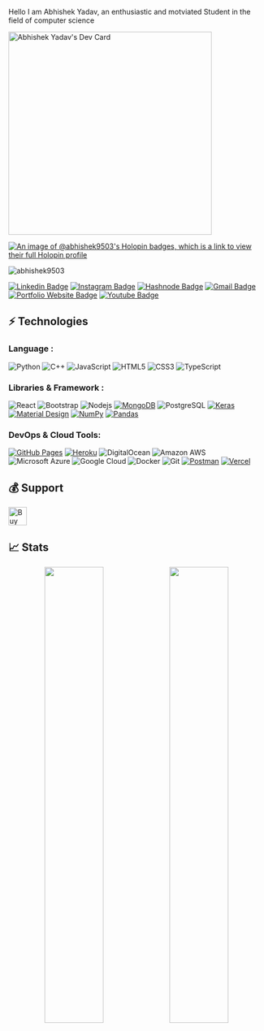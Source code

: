  Hello I am Abhishek Yadav, an  enthusiastic and motviated Student in the field of computer science


<a href="https://app.daily.dev/Abhishek9503"><img src="https://api.daily.dev/devcards/612db3c2a6bb4916824419a215f49bcd.png?r=xmo" width="400" alt="Abhishek Yadav's Dev Card"/></a>

[![An image of @abhishek9503's Holopin badges, which is a link to view their full Holopin profile](https://holopin.me/abhishek9503)](https://holopin.io/@abhishek9503)


<p align="left"> <img src="https://komarev.com/ghpvc/?username=abhishek9503&label=Profile%20views&color=0e75b6&style=flat" alt="abhishek9503" /> </p>

[![Linkedin Badge](https://img.shields.io/badge/-abhishek-blue?style=flat-square&logo=Linkedin&logoColor=white&link=https://https://www.linkedin.com/in/abhishek-yadav17/)](https://www.linkedin.com/in/abhishek-yadav17/)
[![Instagram Badge](https://img.shields.io/badge/-abhishek__yadav17_-purple?style=flat-square&logo=instagram&logoColor=white&link=https://www.instagram.com/abhishek__yadav17_/)](https://www.instagram.com/abhishek__yadav17_/)
[![Hashnode Badge](https://img.shields.io/badge/-@Abhishek-1F51FF?style=flat-square&labelColor=1F51FF&logo=Hashnode&link=https://hashnode.com/@Abhishek)](https://hashnode.com/@Abhishek)
[![Gmail Badge](https://img.shields.io/badge/-abhishek.pub9503@gmail.com-c14438?style=flat-square&logo=Gmail&logoColor=white&link=mailto:abhishek.pub9503@gmail.com)](mailto:abhishek.pub9503@gmail.com)
[![Portfolio Website Badge](https://img.shields.io/badge/-Portfolio-black?style=flat-square&logo=BioLink&logoColor=white&link=https://abhishek17-portfolio.netlify.app/)](https://abhishek17-portfolio.netlify.app/)
[![Youtube Badge](https://img.shields.io/badge/-hardiktecvlogs6630-darkred?style=flat-square&logo=youtube&logoColor=white&link=https://www.youtube.com/@hardiktecvlogs6630)](https://www.youtube.com/@hardiktecvlogs6630)



## ⚡ Technologies

### Language :
![Python](https://img.shields.io/badge/-Python-black?style=flat-square&logo=Python)
![C++](https://img.shields.io/badge/-C++-00599C?style=flat-square&logo=c)
![JavaScript](https://img.shields.io/badge/-JavaScript-black?style=flat-square&logo=javascript)
![HTML5](https://img.shields.io/badge/-HTML5-E34F26?style=flat-square&logo=html5&logoColor=white)
![CSS3](https://img.shields.io/badge/-CSS3-1572B6?style=flat-square&logo=css3)
![TypeScript](https://img.shields.io/badge/-TypeScript-007ACC?style=flat-square&logo=typescript)


### Libraries & Framework :

![React](https://img.shields.io/badge/-React-black?style=flat-square&logo=react)
![Bootstrap](https://img.shields.io/badge/-Bootstrap-563D7C?style=flat-square&logo=bootstrap)
![Nodejs](https://img.shields.io/badge/-Nodejs-black?style=flat-square&logo=Node.js)
<a href="#"><img alt="MongoDB" src ="https://img.shields.io/badge/MongoDB-%234ea94b.svg?logo=mongodb&logoColor=white"></a>
![PostgreSQL](https://img.shields.io/badge/-PostgreSQL-336791?style=flat-square&logo=postgresql)
<a href="#"><img alt="Keras" src="https://img.shields.io/badge/Tailwind%20-%23D00000.svg?logo=Tailwind&logoColor=white"></a>
<a href="#"><img alt="Material Design" src="https://img.shields.io/badge/Material%20Design%20-%230081CB.svg?logo=material-design&logoColor=white"></a>
<a href="#"><img alt="NumPy" src="https://img.shields.io/badge/Numpy%20-%23013243.svg?logo=numpy&logoColor=white"></a>
<a href="#"><img alt="Pandas" src="https://img.shields.io/badge/Pandas%20-%23150458.svg?logo=pandas&logoColor=white"></a>

### DevOps & Cloud Tools:

<a href="#"><img alt="GitHub Pages" src="https://img.shields.io/badge/GitHub%20Pages-%23327FC7.svg?logo=github&logoColor=white"></a>
<a href="#"><img alt="Heroku" src="https://img.shields.io/badge/Heroku%20-%23430098.svg?logo=heroku&logoColor=white"></a>
![DigitalOcean](https://img.shields.io/badge/-Digital%20Ocean-darkblue?style=flat-square&logo=digitalocean)
![Amazon AWS](https://img.shields.io/badge/Amazon%20AWS-232F3E?style=flat-square&logo=amazon-aws)
![Microsoft Azure](https://img.shields.io/badge/Microsoft%20Azure-232F7E?style=flat-square&logo=microsoft-azure)
![Google Cloud](https://img.shields.io/badge/Google%20Cloud-black?style=flat-square&logo=google-cloud)
![Docker](https://img.shields.io/badge/-Docker-black?style=flat-square&logo=docker)
![Git](https://img.shields.io/badge/-Git-black?style=flat-square&logo=git)
<a href="#"><img alt="Postman" src="https://img.shields.io/badge/Postman-FF6C37?logo=postman&logoColor=white"></a>
<a href="#"><img alt="Vercel" src="https://img.shields.io/badge/Vercel%20-%23000000.svg?logo=vercel&logoColor=white"></a>

## 💰 Support
<p>
<a href='https://ko-fi.com/abhishek9503#paypalModal' target='_blank'><img height='36' style='border:0px;height:36px;' src='https://cdn.ko-fi.com/cdn/kofi4.png?v=2' border='0' alt='Buy Me a Coffee at ko-fi.com' /></a>
 



## 📈 Stats
<p align="center">

  <img width="48%" src="https://github-readme-stats.vercel.app/api?username=Abhishek9503&show_icons=true&theme=tokyonight" />
  <img width="48%" src="https://github-readme-streak-stats.herokuapp.com/?user=Abhishek9503&theme=tokyonight" />
</p>
